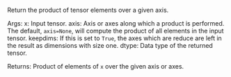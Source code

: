 Return the product of tensor elements over a given axis.

Args:
    x: Input tensor.
    axis: Axis or axes along which a product is performed. The default,
        `axis=None`, will compute the product of all elements
        in the input tensor.
    keepdims: If this is set to `True`, the axes which are reduce
        are left in the result as dimensions with size one.
    dtype: Data type of the returned tensor.

Returns:
    Product of elements of `x` over the given axis or axes.

